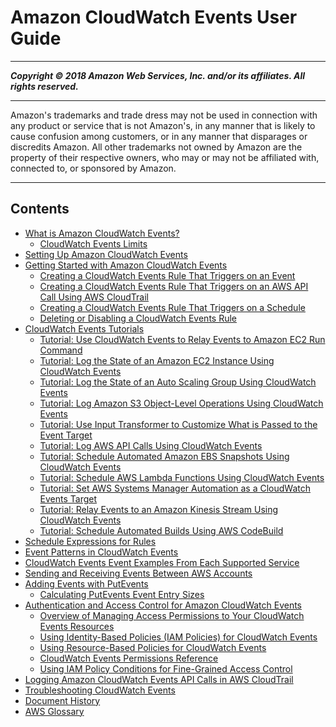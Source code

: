 # Amazon CloudWatch Events User Guide

-----
*****Copyright &copy; 2018 Amazon Web Services, Inc. and/or its affiliates. All rights reserved.*****

-----
Amazon's trademarks and trade dress may not be used in 
     connection with any product or service that is not Amazon's, 
     in any manner that is likely to cause confusion among customers, 
     or in any manner that disparages or discredits Amazon. All other 
     trademarks not owned by Amazon are the property of their respective
     owners, who may or may not be affiliated with, connected to, or 
     sponsored by Amazon.

-----
## Contents
+ [What is Amazon CloudWatch Events?](WhatIsCloudWatchEvents.md)
   + [CloudWatch Events Limits](cloudwatch_limits_cwe.md)
+ [Setting Up Amazon CloudWatch Events](GettingSetup_cwe.md)
+ [Getting Started with Amazon CloudWatch Events](CWE_GettingStarted.md)
   + [Creating a CloudWatch Events Rule That Triggers on an Event](Create-CloudWatch-Events-Rule.md)
   + [Creating a CloudWatch Events Rule That Triggers on an AWS API Call Using AWS CloudTrail](Create-CloudWatch-Events-CloudTrail-Rule.md)
   + [Creating a CloudWatch Events Rule That Triggers on a Schedule](Create-CloudWatch-Events-Scheduled-Rule.md)
   + [Deleting or Disabling a CloudWatch Events Rule](Delete-or-Disable-Rule.md)
+ [CloudWatch Events Tutorials](CloudWatch-Events-Tutorials.md)
   + [Tutorial: Use CloudWatch Events to Relay Events to Amazon EC2 Run Command](EC2_Run_Command.md)
   + [Tutorial: Log the State of an Amazon EC2 Instance Using CloudWatch Events](LogEC2InstanceState.md)
   + [Tutorial: Log the State of an Auto Scaling Group Using CloudWatch Events](LogASGroupState.md)
   + [Tutorial: Log Amazon S3 Object-Level Operations Using CloudWatch Events](log-s3-data-events.md)
   + [Tutorial: Use Input Transformer to Customize What is Passed to the Event Target](CloudWatch-Events-Input-Transformer-Tutorial.md)
   + [Tutorial: Log AWS API Calls Using CloudWatch Events](LogAPICall.md)
   + [Tutorial: Schedule Automated Amazon EBS Snapshots Using CloudWatch Events](TakeScheduledSnapshot.md)
   + [Tutorial: Schedule AWS Lambda Functions Using CloudWatch Events](RunLambdaSchedule.md)
   + [Tutorial: Set AWS Systems Manager Automation as a CloudWatch Events Target](SSM_Automation_as_Target.md)
   + [Tutorial: Relay Events to an Amazon Kinesis Stream Using CloudWatch Events](RelayEventsKinesisStream.md)
   + [Tutorial: Schedule Automated Builds Using AWS CodeBuild](CloudWatch-Events-tutorial-codebuild.md)
+ [Schedule Expressions for Rules](ScheduledEvents.md)
+ [Event Patterns in CloudWatch Events](CloudWatchEventsandEventPatterns.md)
+ [CloudWatch Events Event Examples From Each Supported Service](EventTypes.md)
+ [Sending and Receiving Events Between AWS Accounts](CloudWatchEvents-CrossAccountEventDelivery.md)
+ [Adding Events with PutEvents](AddEventsPutEvents.md)
   + [Calculating PutEvents Event Entry Sizes](CalculatePutEventsEntrySize.md)
+ [Authentication and Access Control for Amazon CloudWatch Events](auth-and-access-control-cwe.md)
   + [Overview of Managing Access Permissions to Your CloudWatch Events Resources](iam-access-control-identity-based-cwe.md)
   + [Using Identity-Based Policies (IAM Policies) for CloudWatch Events](iam-identity-based-access-control-cwe.md)
   + [Using Resource-Based Policies for CloudWatch Events](resource-based-policies-cwe.md)
   + [CloudWatch Events Permissions Reference](permissions-reference-cwe.md)
   + [Using IAM Policy Conditions for Fine-Grained Access Control](policy-keys-cwe.md)
+ [Logging Amazon CloudWatch Events API Calls in AWS CloudTrail](logging_cw_api_calls_cwe.md)
+ [Troubleshooting CloudWatch Events](CWE_Troubleshooting.md)
+ [Document History](DocumentHistory_cwe.md)
+ [AWS Glossary](glossary.md)